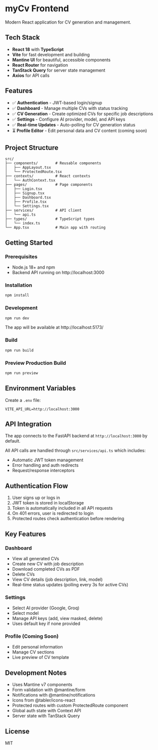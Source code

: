 # myCv Frontend

Modern React application for CV generation and management.

## Tech Stack

- **React 18** with **TypeScript**
- **Vite** for fast development and building
- **Mantine UI** for beautiful, accessible components
- **React Router** for navigation
- **TanStack Query** for server state management
- **Axios** for API calls

## Features

- ✅ **Authentication** - JWT-based login/signup
- ✅ **Dashboard** - Manage multiple CVs with status tracking
- ✅ **CV Generation** - Create optimized CVs for specific job descriptions
- ✅ **Settings** - Configure AI provider, model, and API keys
- ✅ **Real-time Updates** - Auto-polling for CV generation status
- ⏳ **Profile Editor** - Edit personal data and CV content (coming soon)

## Project Structure

```
src/
├── components/        # Reusable components
│   ├── AppLayout.tsx
│   └── ProtectedRoute.tsx
├── contexts/          # React contexts
│   └── AuthContext.tsx
├── pages/             # Page components
│   ├── Login.tsx
│   ├── Signup.tsx
│   ├── Dashboard.tsx
│   ├── Profile.tsx
│   └── Settings.tsx
├── services/          # API client
│   └── api.ts
├── types/             # TypeScript types
│   └── index.ts
└── App.tsx            # Main app with routing
```

## Getting Started

### Prerequisites

- Node.js 18+ and npm
- Backend API running on http://localhost:3000

### Installation

```bash
npm install
```

### Development

```bash
npm run dev
```

The app will be available at http://localhost:5173/

### Build

```bash
npm run build
```

### Preview Production Build

```bash
npm run preview
```

## Environment Variables

Create a `.env` file:

```env
VITE_API_URL=http://localhost:3000
```

## API Integration

The app connects to the FastAPI backend at `http://localhost:3000` by default.

All API calls are handled through `src/services/api.ts` which includes:
- Automatic JWT token management
- Error handling and auth redirects
- Request/response interceptors

## Authentication Flow

1. User signs up or logs in
2. JWT token is stored in localStorage
3. Token is automatically included in all API requests
4. On 401 errors, user is redirected to login
5. Protected routes check authentication before rendering

## Key Features

### Dashboard
- View all generated CVs
- Create new CV with job description
- Download completed CVs as PDF
- Delete CVs
- View CV details (job description, link, model)
- Real-time status updates (polling every 3s for active CVs)

### Settings
- Select AI provider (Google, Groq)
- Select model
- Manage API keys (add, view masked, delete)
- Uses default key if none provided

### Profile (Coming Soon)
- Edit personal information
- Manage CV sections
- Live preview of CV template

## Development Notes

- Uses Mantine v7 components
- Form validation with @mantine/form
- Notifications with @mantine/notifications
- Icons from @tabler/icons-react
- Protected routes with custom ProtectedRoute component
- Global auth state with Context API
- Server state with TanStack Query

## License

MIT
